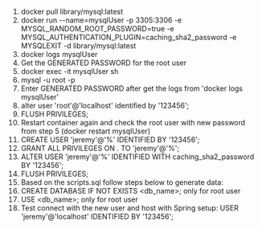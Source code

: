 1. docker pull library/mysql:latest
2. docker run --name=mysqlUser -p 3305:3306 -e MYSQL_RANDOM_ROOT_PASSWORD=true -e MYSQL_AUTHENTICATION_PLUGIN=caching_sha2_password -e MYSQLEXIT -d library/mysql:latest
3. docker logs mysqlUser
4. Get the GENERATED PASSWORD for the root user
5. docker exec -it mysqlUser sh
6. mysql -u root -p
7. Enter GENERATED PASSWORD after get the logs from 'docker logs mysqlUser'
8. alter user 'root'@'localhost' identified by '123456';
9. FLUSH PRIVILEGES;
10. Restart container again and check the root user with new password from step 5 (docker restart mysqlUser)
11. CREATE USER 'jeremy'@'%' IDENTIFIED BY '123456'; 
12. GRANT ALL PRIVILEGES ON *.* TO 'jeremy'@'%';
12. ALTER USER 'jeremy'@'%' IDENTIFIED WITH caching_sha2_password BY '123456';
13. FLUSH PRIVILEGES;
13. Based on the scripts.sql follow steps below to generate data:
   1. CREATE DATABASE IF NOT EXISTS <db_name>; only for root user
   2. USE <db_name>; only for root user
15. Test connect with the new user and host with Spring setup: USER 'jeremy'@'localhost' IDENTIFIED BY '123456';

